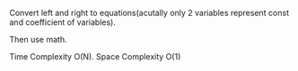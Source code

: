 Convert left and right to equations(acutally only 2 variables represent const and coefficient of variables).

Then use math.



Time Complexity O(N). Space Complexity O(1)
